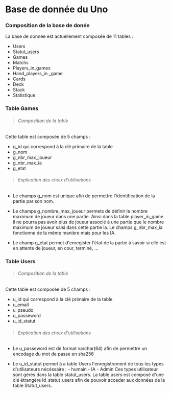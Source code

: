 # Base de donnée du Uno

### Composition de la base de donée 

La base de donnée est actuellement composée de 11 tables :

- Users
- Statut_users
- Games
- Matchs
- Players_in_games
- Hand_players_in _game
- Cards
- Deck
- Stack
- Statistique

### Table Games

>###### Composition de la table 

Cette table est composée de 5 champs : 
- g_id qui correspond à la clé primaire de la table 
- g_nom 
- g_nbr_max_joueur
- g_nbr_max_ia
- g_etat

>###### Explication des choix d'utilisations

- Le champs g_nom est unique afin de permettre l'identification de la partie par son nom. 

- Le champs g_nombre_max_joueur permets de définir le nombre maximum de joueur dans une partie. Ainsi dans la table player_in_game il ne pourra pas avoir plus de joueur associé à une partie que le nombre maximum de joueur saisi dans cette partie la. Le champs g_nbr_max_ia fonctionne de la même manière mais pour les IA. 

- Le champ g_etat permet d'enregister l'état de la partie à savoir si elle est en attente de joueur, en cour, terminé, ... 


### Table Users

>###### Composition de la table 

Cette table est composée de 5 champs : 
- u_id qui correspond à la clé primaire de la table 
- u_email
- u_pseudo
- u_passeword
- u_id_statut

>###### Explication des choix d'utilisations

- Le u_passeword est de format varchar(64) afin de permettre un encodage du mot de passe en sha256

- Le u_id_statut permet à a table Users  l'enregistrement de tous les types d'utilisateurs nécéssaire : 
		- humain
		- IA
		- Admin 
Ces types utilisateur sont gérés dans la table statut_users. La table users est composé d'une clé étrangère Id_statut_users afin de pouvoir acceder aux données de la table Statut_users. 

